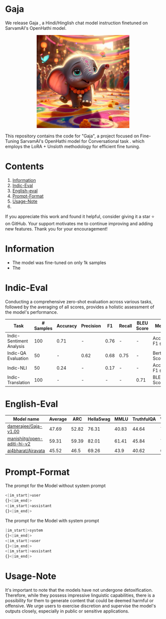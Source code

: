 # Gaja

We release Gaja , a Hindi/Hinglish chat model instruction finetuned on SarvamAI's OpenHathi model.

<p align="center">
  <img src="asset\Dariava.jpg" alt="Gajendra is a Hindi/Hinglish instruction-tuned model based on different instruct datasets." style="width: 45%; min-width: 300px;">
</p>


This repository contains the code for  "Gaja", a project focused on Fine-Tuning SarvamAI's OpenHathi model for Conversational task . which employs the LoRA + Unsloth methodology for efficient fine tuning. 

# Contents 
1) [Information](#information)
2) [Indic-Eval](#indic-eval)
3) [English-eval](#english-eval)
4) [Prompt-Format](#prompt-format)
5) [Usage-Note](#usage-note)
5) 

If you appreciate this work and found it helpful, consider giving it a star ⭐️ on GitHub. Your support motivates me to continue improving and adding new features. Thank you for your encouragement!

# Information 
* The model was fine-tuned on only 1k samples
* The

  
# Indic-Eval
Conducting a comprehensive zero-shot evaluation across various tasks, followed by the averaging of all scores, provides a holistic assessment of the model's performance.

| Task                   | # Samples | Accuracy | Precision | F1   | Recall | BLEU Score | Metrics                    |
|------------------------|-----------|----------|-----------|------|--------|------------|----------------------------|
| Indic-Sentiment Analysis | 100      | 0.71     | -        | 0.76 | -     | -          | Accuracy, F1 score       |
| Indic-QA Evaluation     | 50       |  -       | 0.62      | 0.68 | 0.75   | -          | Bert Score               |
| Indic-NLI               | 50       | 0.24     | -        | 0.17 | -     | -          | Accuracy, F1 score       |
| Indic-Translation       | 100       | -       | -        | -   | -     | 0.71       |  BLEU Score               |

# English-Eval

Model name| Average  | ARC | HellaSwag | MMLU | TruthfulQA   | Winogrande | GSM8K|      
|-------|------------------------|-----------|----------|-----------|------|--------|------------|       
| [damerajee/Gaja-v1.00](https://huggingface.co/damerajee/Gaja-v1.00)| 	47.69 | 52.82 |    76.31  |     40.83   | 44.64	| 	 70.64       |    0.91   |  
| [manishiitg/open-aditi-hi-v2](https://huggingface.co/manishiitg/open-aditi-hi-v2) | 	59.31 | 59.39 |  82.01   |   61.41     | 45.84 	| 	77.19        |    30.02  |    
| [ai4bharat/Airavata](https://huggingface.co/ai4bharat/Airavata) | 	45.52 | 46.5 |    69.26  |     43.9   | 40.62	| 	 68.82       |    4.02   |             

# Prompt-Format

The prompt for the Model without system prompt 
```python
<|im_start|>user
{}<|im_end|> 
<|im_start|>assistant
{}<|im_end|> 
```
The prompt for the Model with system prompt 
```python
|im_start|>system
{}<|im_end|> 
<|im_start|>user
{}<|im_end|> 
<|im_start|>assistant
{}<|im_end|> 
```

# Usage-Note
It's important to note that the models have not undergone detoxification. Therefore, while they possess impressive linguistic capabilities, there is a possibility for them to generate content that could be deemed harmful or offensive. We urge users to exercise discretion and supervise the model's outputs closely, especially in public or sensitive applications.
